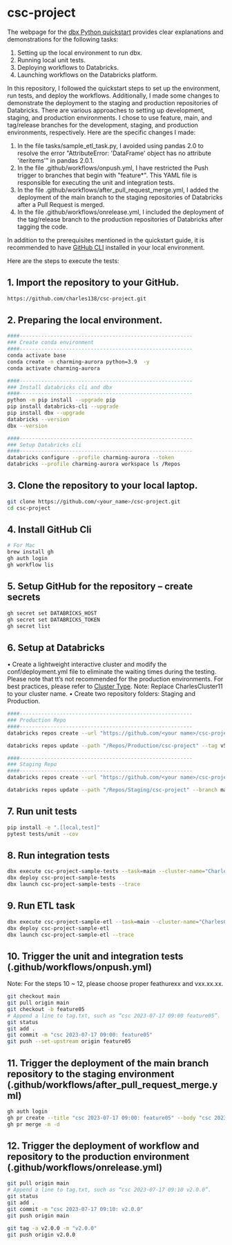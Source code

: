 # csc-project

The webpage for the [dbx Python quickstart](https://dbx.readthedocs.io/en/latest/guides/python/python_quickstart/) provides clear explanations and demonstrations for the following tasks:
1) Setting up the local environment to run dbx.
2) Running local unit tests.
3) Deploying workflows to Databricks.
4) Launching workflows on the Databricks platform.

In this repository, I followed the quickstart steps to set up the environment, run tests, and deploy the workflows. Additionally, I made some changes to demonstrate the deployment to the staging and production repositories of Databricks. There are various approaches to setting up development, staging, and production environments. I chose to use feature, main, and tag/release branches for the development, staging, and production environments, respectively. Here are the specific changes I made:
1) In the file tasks/sample_etl_task.py, I avoided using pandas 2.0 to resolve the error "AttributeError: 'DataFrame' object has no attribute 'iteritems'" in pandas 2.0.1.
2) In the file .github/workflows/onpush.yml, I have restricted the Push trigger to branches that begin with "feature*". This YAML file is responsible for executing the unit and integration tests.
3) In the file .github/workflows/after_pull_request_merge.yml, I added the deployment of the main branch to the staging repositories of Databricks after a Pull Request is merged.
4) In the file .github/workflows/onrelease.yml, I included the deployment of the tag/release branch to the production repositories of Databricks after tagging the code.

In addition to the prerequisites mentioned in the quickstart guide, it is recommended to have [GitHub CLI](https://cli.github.com/) installed in your local environment.

Here are the steps to execute the tests:

## 1.	Import the repository to your GitHub. 
```bash
https://github.com/charles138/csc-project.git
```

## 2.	Preparing the local environment.
```bash
####--------------------------------------------------------
### Create conda environment
####--------------------------------------------------------
conda activate base
conda create -n charming-aurora python=3.9  -y
conda activate charming-aurora

####--------------------------------------------------------
### Install databricks cli and dbx
####--------------------------------------------------------
python -m pip install --upgrade pip
pip install databricks-cli --upgrade
pip install dbx --upgrade
databricks --version
dbx --version

####--------------------------------------------------------
### Setup Databricks cli
####--------------------------------------------------------
databricks configure --profile charming-aurora --token
databricks --profile charming-aurora workspace ls /Repos
```

## 3.	Clone the repository to your local laptop.
```bash
git clone https://github.com/<your_name>/csc-project.git
cd csc-project
```

## 4.	Install GitHub Cli 
```bash
# For Mac
brew install gh
gh auth login
gh workflow lis
```

## 5.	Setup GitHub for the repository – create secrets
```bash
gh secret set DATABRICKS_HOST
gh secret set DATABRICKS_TOKEN
gh secret list
```

## 6.	Setup at Databricks
•	Create a lightweight interactive cluster and modify the conf/deployment.yml file to eliminate the waiting times during the testing. Please note that tt’s not recommended for the production environments. For best practices, please refer to [Cluster Type](https://dbx.readthedocs.io/en/latest/concepts/cluster_types/). Note: Replace CharlesCluster11 to your cluster name. 
•	Create two repository folders: Staging and Production.
```bash
####--------------------------------------------------------
### Production Repo
####--------------------------------------------------------
databricks repos create --url "https://github.com/<your name>/csc-project.git" --provider gitHub --path "/Repos/Production/csc-project" --profile dbx-demo

databricks repos update --path "/Repos/Production/csc-project" --tag v5.0.0 --profile charming-aurora

####--------------------------------------------------------
### Staging Repo
####--------------------------------------------------------
databricks repos create --url "https://github.com/<your name>/csc-project.git" --provider gitHub --path "/Repos/Staging/csc-project" --profile charming-aurora

databricks repos update --path "/Repos/Staging/csc-project" --branch main --profile charming-aurora
```

## 7.	Run unit tests
```bash
pip install -e ".[local,test]"
pytest tests/unit --cov
```

## 8.	Run integration tests
```bash
dbx execute csc-project-sample-tests --task=main --cluster-name="CharlesCluster11"
dbx deploy csc-project-sample-tests
dbx launch csc-project-sample-tests --trace
```

## 9.	Run ETL task
```bash
dbx execute csc-project-sample-etl --task=main --cluster-name="CharlesCluster11"
dbx deploy csc-project-sample-etl 
dbx launch csc-project-sample-etl --trace
```

## 10.	Trigger the unit and integration tests (.github/workflows/onpush.yml)
Note: For the steps 10 ~ 12, please choose proper feathurexx and vxx.xx.xx. 
```bash
git checkout main
git pull origin main
git checkout -b feature05
# Append a line to tag.txt, such as “csc 2023-07-17 09:00 feature05”.
git status
git add .
git commit -m "csc 2023-07-17 09:00: feature05"
git push --set-upstream origin feature05
```

## 11.	Trigger the deployment of the main branch repository to the staging environment (.github/workflows/after_pull_request_merge.yml)
```bash
gh auth login
gh pr create --title "csc 2023-07-17 09:00: feature05" --body "csc 2023-07-17 09:00: feature05"
gh pr merge -m -d
```

## 12.	Trigger the deployment of workflow and repository to the production environment (.github/workflows/onrelease.yml)
```bash
git pull origin main
# Append a line to tag.txt, such as “csc 2023-07-17 09:10 v2.0.0”.
git status
git add .
git commit -m "csc 2023-07-17 09:10: v2.0.0"
git push origin main

git tag -a v2.0.0 -m "v2.0.0"
git push origin v2.0.0
```


